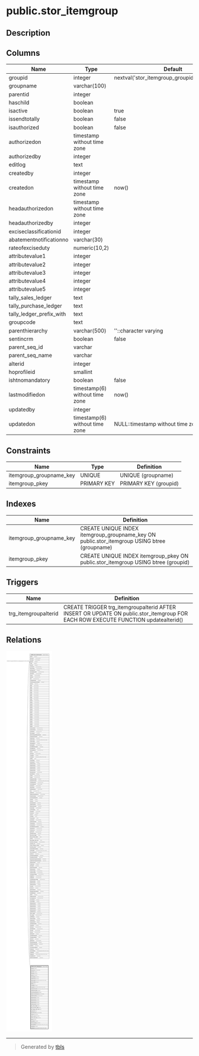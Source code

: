 # public.stor_itemgroup

## Description

## Columns

| Name | Type | Default | Nullable | Children | Parents | Comment |
| ---- | ---- | ------- | -------- | -------- | ------- | ------- |
| groupid | integer | nextval('stor_itemgroup_groupid_seq'::regclass) | false | [public.stor_itemmaster](public.stor_itemmaster.md) |  |  |
| groupname | varchar(100) |  | true |  |  |  |
| parentid | integer |  | true |  |  |  |
| haschild | boolean |  | true |  |  |  |
| isactive | boolean | true | false |  |  |  |
| issendtotally | boolean | false | false |  |  |  |
| isauthorized | boolean | false | false |  |  |  |
| authorizedon | timestamp without time zone |  | true |  |  |  |
| authorizedby | integer |  | true |  |  |  |
| editlog | text |  | true |  |  |  |
| createdby | integer |  | true |  |  |  |
| createdon | timestamp without time zone | now() | true |  |  |  |
| headauthorizedon | timestamp without time zone |  | true |  |  |  |
| headauthorizedby | integer |  | true |  |  |  |
| exciseclassificationid | integer |  | true |  |  |  |
| abatementnotificationno | varchar(30) |  | true |  |  |  |
| rateofexciseduty | numeric(10,2) |  | true |  |  |  |
| attributevalue1 | integer |  | true |  |  |  |
| attributevalue2 | integer |  | true |  |  |  |
| attributevalue3 | integer |  | true |  |  |  |
| attributevalue4 | integer |  | true |  |  |  |
| attributevalue5 | integer |  | true |  |  |  |
| tally_sales_ledger | text |  | true |  |  |  |
| tally_purchase_ledger | text |  | true |  |  |  |
| tally_ledger_prefix_with | text |  | true |  |  |  |
| groupcode | text |  | true |  |  |  |
| parenthierarchy | varchar(500) | ''::character varying | true |  |  |  |
| sentincrm | boolean | false | true |  |  |  |
| parent_seq_id | varchar |  | true |  |  |  |
| parent_seq_name | varchar |  | true |  |  |  |
| alterid | integer |  | true |  |  |  |
| hoprofileid | smallint |  | true |  |  |  |
| ishtnomandatory | boolean | false | false |  |  |  |
| lastmodifiedon | timestamp(6) without time zone | now() | true |  |  |  |
| updatedby | integer |  | true |  |  |  |
| updatedon | timestamp(6) without time zone | NULL::timestamp without time zone | true |  |  |  |

## Constraints

| Name | Type | Definition |
| ---- | ---- | ---------- |
| itemgroup_groupname_key | UNIQUE | UNIQUE (groupname) |
| itemgroup_pkey | PRIMARY KEY | PRIMARY KEY (groupid) |

## Indexes

| Name | Definition |
| ---- | ---------- |
| itemgroup_groupname_key | CREATE UNIQUE INDEX itemgroup_groupname_key ON public.stor_itemgroup USING btree (groupname) |
| itemgroup_pkey | CREATE UNIQUE INDEX itemgroup_pkey ON public.stor_itemgroup USING btree (groupid) |

## Triggers

| Name | Definition |
| ---- | ---------- |
| trg_itemgroupalterid | CREATE TRIGGER trg_itemgroupalterid AFTER INSERT OR UPDATE ON public.stor_itemgroup FOR EACH ROW EXECUTE FUNCTION updatealterid() |

## Relations

![er](public.stor_itemgroup.svg)

---

> Generated by [tbls](https://github.com/k1LoW/tbls)
